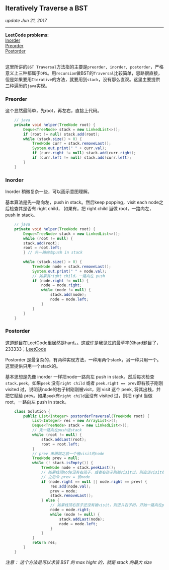 ## Iteratively Traverse a BST
_update Jun 21, 2017_

---
**LeetCode problems:**  
[Inorder](https://leetcode.com/problems/binary-tree-inorder-traversal/description/)  
[Preorder](https://leetcode.com/problems/binary-tree-preorder-traversal/description/)  
[Postorder](https://leetcode.com/problems/binary-tree-postorder-traversal/description/)  
<br>

这里所讲的`BST Traversal`方法指的主要是`preorder, inorder, postorder`，严格意义上三种都属于`DFS`。用`recursion`做BST的`Traversal`比较简单，思路很直接，但是如果要用`Iterative`的方法，就要用到`stack`，没有那么直观。这里主要提供三种遍历的`java`实现。

### Preorder
这个显然最简单，先root，再左右，直接上代码。

```java
    // java
    private void helper(TreeNode root) {
        Deque<TreeNode> stack = new LinkedList<>();
        if (root != null) stack.add(root);
        while (stack.size() > 0) {
            TreeNode curr = stack.removeLast();
            System.out.print(" " + curr.val);
            if (curr.right != null) stack.add(curr.right);
            if (curr.left != null) stack.add(curr.left);
        }
    }
```

### Inorder
Inorder 稍微复杂一些，可以画示意图理解。

基本算法是先一路向左，push in stack。然后keep popping，visit each node之后检查其是否有 right child， 如果有，把 right child 当做 root，一路向左，push in stack。
    
```java
    // java
    private void helper(TreeNode root) {
        Deque<TreeNode> stack = new LinkedList<>();
        while (root != null) {
        stack.add(root);
        root = root.left;
        } // 先一路向左push in stack
        
        while (stack.size() > 0) {
            TreeNode node = stack.removeLast();
            System.out.print(" " + node.val);
            // 如果有right child，一路向左 push
            if (node.right != null) {
                node = node.right;
                while (node != null) {
                    stack.add(node);
                    node = node.left;
                }
            }
        }
    }
```

### Postorder
这道题目在LeetCode里居然是hard。。这或许是我见过的最草率的hard题目了，233333；[LeetCode](https://leetcode.com/problems/binary-tree-postorder-traversal/description/)

Postorder 是最复杂的，有两种实现方法，一种用两个stack，另一种只用一个。这里提供只用一个stack的。

基本思想是先像 inorder 一样把node一路向左 push in stack。然后每次检查`stack.peek`，如果`peek` 没有`right child` 或者 `peek.right == prev`即右孩子刚刚 visited 过，说明该node的右子树刚刚被visit，则 visit 这个 peek, 将其出栈，并把它赋给 prev。如果`peek`有`right child`且没有 visited 过，则把 right 当做root，一路向左 push in stack。
    
```java
    class Solution {
        public List<Integer> postorderTraversal(TreeNode root) {
            List<Integer> res = new ArrayList<>();
            Deque<TreeNode> stack = new LinkedList<>();
            // 先一路向左push进stack
            while (root != null) {
                stack.addLast(root);
                root = root.left;
            }
            // prev 来跟踪之前一个被visit的node
            TreeNode prev = null;
            while (! stack.isEmpty()) {
                TreeNode node = stack.peekLast();
                // 如果栈顶node没有右孩子，或者右孩子刚被visit过，则应该visit栈顶node，
                // 之后令 prev = 该node
                if (node.right == null || node.right == prev) {
                    res.add(node.val);
                    prev = node;
                    stack.removeLast();
                } else {
                    // 如果栈顶右孩子还没有被visit，则进入右子树，开始一路向左push
                    node = node.right;
                    while (node != null) {
                        stack.addLast(node);
                        node = node.left;
                    }
                }
            }
            return res;
        }
    }
```
*注意： 这个方法是可以求该 BST 的 max hight 的，就是 stack 的最大 size*

